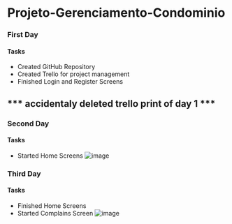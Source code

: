 # Projeto-Gerenciamento-Condominio

### First Day
#### Tasks
- Created GitHub Repository
- Created Trello for project management
- Finished Login and Register Screens

## *** accidentaly deleted trello print of day 1 ***

### Second Day
#### Tasks
- Started Home Screens
![image](https://github.com/Eric-Coutinho/Projeto-Gerenciamento-Condominio/assets/119637017/4c4cb47a-8cc5-4bea-91bc-6530c2d72517)

### Third Day
#### Tasks
- Finished Home Screens
- Started Complains Screen
![image](https://github.com/Eric-Coutinho/Projeto-Gerenciamento-Condominio/assets/119637017/500c08bb-4a50-4d54-b3b5-27bed816dc39)
